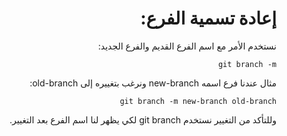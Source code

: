 <div dir="rtl" styyle="text-align:right">

# إعادة تسمية الفرع:

نستخدم الأمر مع اسم الفرع القديم والفرع الجديد:

`git branch -m`

مثال عندنا فرع اسمه new-branch ونرغب بتغييره إلى old-branch:

`git branch -m new-branch old-branch`

وللتأكد من التغيير نستخدم git branch لكي يظهر لنا اسم الفرع بعد التغيير.

</div>
